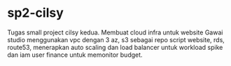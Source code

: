 # sp2-cilsy
Tugas small project cilsy kedua. Membuat cloud infra untuk website Gawai studio menggunakan vpc dengan 3 az, s3 sebagai repo script website, rds, route53, menerapkan auto scaling dan load balancer untuk workload spike dan iam user finance untuk memonitor budget.
